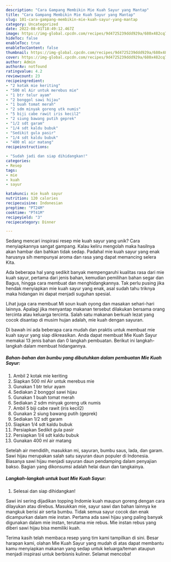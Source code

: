 ```yaml
---
description: "Cara Gampang Membikin Mie Kuah Sayur yang Mantap"
title: "Cara Gampang Membikin Mie Kuah Sayur yang Mantap"
slug: 101-cara-gampang-membikin-mie-kuah-sayur-yang-mantap
category: Uncategorized
date: 2022-08-01T18:49:12.467Z
image: https://img-global.cpcdn.com/recipes/9d4725239ddd929a/680x482cq70/mie-kuah-sayur-foto-resep-utama.jpg
hideToc: false
enableToc: true
enableTocContent: false
thumbnail: https://img-global.cpcdn.com/recipes/9d4725239ddd929a/680x482cq70/mie-kuah-sayur-foto-resep-utama.jpg
cover: https://img-global.cpcdn.com/recipes/9d4725239ddd929a/680x482cq70/mie-kuah-sayur-foto-resep-utama.jpg
author: Admin
authorAv: notfound
ratingvalue: 4.2
reviewcount: 23
recipeingredient:
- "2 kotak mie keriting"
- "500 ml Air untuk merebus mie"
- "1 btr telur ayam"
- "2 bonggol sawi hijau"
- "1 buah tomat merah"
- "2 sdm minyak goreng utk numis"
- "5 biji cabe rawit iris kecil2"
- "2 siung bawang putih geprek"
- "1/2 sdt garam"
- "1/4 sdt kaldu bubuk"
- "Sedikit gula pasir"
- "1/4 sdt kaldu bubuk"
- "400 ml air matang"
recipeinstructions:

- "Sudah jadi dan siap dihidangkan!"
categories:
- Resep
tags:
- mie
- kuah
- sayur

katakunci: mie kuah sayur 
nutrition: 120 calories
recipecuisine: Indonesian
preptime: "PT24M"
cooktime: "PT41M"
recipeyield: "3"
recipecategory: Dinner

---
```





Sedang mencari inspirasi resep mie kuah sayur yang unik? Cara menyiapkannya sangat gampang. Kalau keliru mengolah maka hasilnya akan hambar dan bahkan tidak sedap. Padahal mie kuah sayur yang enak harusnya sih mempunyai aroma dan rasa yang dapat memancing selera Kita.





Ada beberapa hal yang sedikit banyak mempengaruhi kualitas rasa dari mie kuah sayur, pertama dari jenis bahan, kemudian pemilihan bahan segar dan Bagus, hingga cara membuat dan menghidangkannya. Tak perlu pusing jika hendak menyiapkan mie kuah sayur yang enak,      asal sudah tahu triknya maka hidangan ini dapat menjadi suguhan spesial.














Lihat juga cara membuat Mi soun kuah oyong dan masakan sehari-hari lainnya. Apalagi jika menyantap makanan tersebut dilakukan bersama orang tercinta atau keluarga tercinta. Salah satu makanan berkuah lezat yang cocok disantap di musim hujan adalah, mie kuah dengan sayuran.






Di bawah ini ada beberapa cara mudah dan praktis untuk membuat mie kuah sayur yang siap dikreasikan. Anda dapat membuat Mie Kuah Sayur memakai 13 jenis bahan dan 0 langkah pembuatan. Berikut ini langkah-langkah dalam membuat hidangannya.

<!--inarticleads1-->

##### Bahan-bahan dan bumbu yang dibutuhkan dalam pembuatan Mie Kuah Sayur:

1. Ambil 2 kotak mie keriting
1. Siapkan 500 ml Air untuk merebus mie
1. Gunakan 1 btr telur ayam
1. Sediakan 2 bonggol sawi hijau
1. Gunakan 1 buah tomat merah
1. Sediakan 2 sdm minyak goreng utk numis
1. Ambil 5 biji cabe rawit (iris kecil2)
1. Gunakan 2 siung bawang putih (geprek)
1. Sediakan 1/2 sdt garam
1. Siapkan 1/4 sdt kaldu bubuk
1. Persiapkan Sedikit gula pasir
1. Persiapkan 1/4 sdt kaldu bubuk
1. Gunakan 400 ml air matang


Setelah air mendidih, masukkan mi, sayuran, bumbu saus, lada, dan garam. Sawi hijau merupakan salah satu sayuran daun populer di Indonesia. Biasanya sawi hijau menjadi sayuran daun pendamping dalam penyajian bakso. Bagian yang dikonsumsi adalah helai daun dan tangkainya. 

<!--inarticleads2-->

##### Langkah-langkah untuk buat Mie Kuah Sayur:


1. Selesai dan siap dihidangkan!

Sawi ini sering dijadikan topping Indomie kuah maupun goreng dengan cara dilayukan atau direbus. Masukkan mie, sayur sawi dan bahan lainnya ke mangkuk berisi air serta bumbu. Tidak semua sayur cocok dan enak dicampurkan dalam mie instan. Pertama ada sawi hijau yang paling banyak digunakan dalam mie instan, terutama mie rebus. Mie instan rebus yang diberi sawi hijau bisa memiliki kuah. 

Terima kasih telah membaca resep yang tim kami tampilkan di sini. Besar harapan kami, olahan Mie Kuah Sayur yang mudah di atas dapat membantu kamu menyiapkan makanan yang sedap untuk keluarga/teman ataupun menjadi inspirasi untuk berbisnis kuliner. Selamat mencoba!
